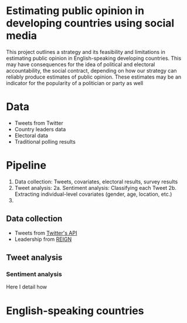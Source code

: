 # Estimating public opinion in developing countries using social media
This project outlines a strategy and its feasibility and limitations in estimating public opinion in English-speaking developing countries. This may have consequences for the idea of political and electoral accountability, the social contract, depending on how our strategy can reliably produce estimates of public opinion. These estimates may be an indicator for the popularity of a politician or party as well

# Data
* Tweets from Twitter
* Country leaders data
* Electoral data
* Traditional polling results

# Pipeline
1. Data collection: Tweets, covariates, electoral results, survey results 
2. Tweet analysis:
	2a. Sentiment analysis: Classifying each Tweet
	2b. Extracting individual-level covariates (gender, age, location, etc.)
3. 

## Data collection
* Tweets from [Twitter's API](https://developer.twitter.com/en/dashboard)
* Leadership from [REIGN](https://oefdatascience.github.io/REIGN.github.io/menu/reign_current.html)

## Tweet analysis
### Sentiment analysis
Here I detail how 

# English-speaking countries